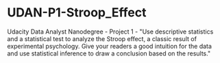 # UDAN-P1-Stroop_Effect
Udacity Data Analyst Nanodegree - Project 1 - "Use descriptive statistics and a statistical test to analyze the Stroop effect, a classic result of experimental psychology. Give your readers a good intuition for the data and use statistical inference to draw a conclusion based on the results."

